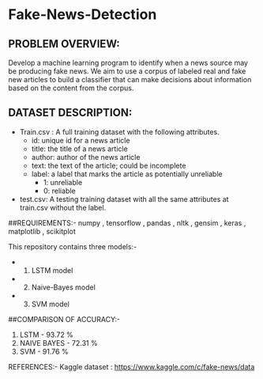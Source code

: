 # Fake-News-Detection
## PROBLEM OVERVIEW:
Develop a machine learning program to identify when a news source may be producing fake news.
We aim to use a corpus of labeled real and fake new articles to build a classifier that can make
decisions about information based on the content from the corpus.
## DATASET DESCRIPTION:
- Train.csv : A full training dataset with the following attributes.
    - id: unique id for a news article
    - title: the title of a news article
    - author: author of the news article
    - text: the text of the article; could be incomplete
    - label: a label that marks the article as potentially unreliable
        - 1: unreliable
        - 0: reliable
- test.csv: A testing training dataset with all the same attributes at train.csv without the label.

##REQUIREMENTS:- numpy , tensorflow , pandas , nltk , gensim , keras , matplotlib , scikitplot

This repository contains three models:-
- 1. LSTM model
- 2. Naive-Bayes model
- 3. SVM model

##COMPARISON OF ACCURACY:-
1. LSTM - 93.72 %
2. NAIVE BAYES - 72.31 %
3. SVM - 91.76 %

REFERENCES:-
Kaggle dataset : https://www.kaggle.com/c/fake-news/data
